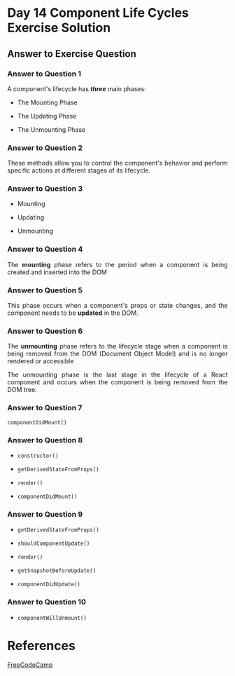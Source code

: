 # Day 14 Component Life Cycles Exercise Solution
## Answer to Exercise Question
### Answer to Question 1
<p align="justify">A component's lifecycle has <b><i>three</i></b> main phases:<br></p>

- The Mounting Phase

- The Updating Phase
- The Unmounting Phase

### Answer to Question 2
<p align="justify">These methods allow you to control the component's behavior and perform specific actions at different stages of its lifecycle.</p>

### Answer to Question 3
- Mounting

- Updating
- Unmounting

### Answer to Question 4
<p align="justify">The <b>mounting</b> phase refers to the period when a component is being created and inserted into the DOM</p>

### Answer to Question 5
<p align="justify">This phase occurs when a component's props or state changes, and the component needs to be <b>updated</b> in the DOM.</p>

### Answer to Question 6
<p align="justify">The <b>unmounting</b> phase refers to the lifecycle stage when a component is being removed from the DOM (Document Object Model) and is no longer rendered or accessible</p>

<p align="justify">The unmounting phase is the last stage in the lifecycle of a React component and occurs when the component is being removed from the DOM tree. </p>

### Answer to Question 7
`componentDidMount()`

### Answer to Question 8
- `constructor()`

- `getDerivedStateFromProps()`
- `render()`
- `componentDidMount()`
  
### Answer to Question 9
- `getDerivedStateFromProps()`

- `shouldComponentUpdate()`
- `render()`
- `getSnapshotBeforeUpdate()`
- `componentDidUpdate()`

### Answer to Question 10
- `componentWillUnmount()`

# References
[FreeCodeCamp](https://www.freecodecamp.org/news/react-component-lifecycle-methods)